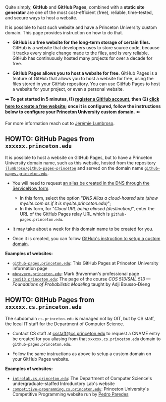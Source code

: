 Quite simply, **GitHub** and **GitHub Pages**, combined with a **static site generator** are one of the most cost-efficient (free), reliable, time-tested, and secure ways to host a website.

It is possible to host such website and have a Princeton University custom domain. This page provides instruction on how to do that.

- **GitHub is a free website for the long-term storage of certain files.** GitHub is a website that developers uses to store source code, because it tracks every single change made to the files, and is very reliable. GitHub has continuously hosted many projects for over a decade for free.

- **GitHub Pages allows you to host a website for free.** GitHub Pages is a feature of GitHub that allows you to host a website for free, using the files stored in your GitHub repository. You can use GitHub Pages to host a website for your project, or even a personal website.

➡️ **To get started in 5 minutes, (1) [register a GitHub account](https://github.com/signup), then (2) [click here to create a free website](https://github.com/jlumbroso/hugo-github-bearblog-template/generate); once it is configured, follow the instructions below to configure your Princeton University custom domain.** ⬅️

For more information reach out to [Jérémie Lumbroso](https://www.cs.princeton.edu/people/profile/lumbroso).

## HOWTO: GitHub Pages from `xxxxxx.princeton.edu`

It is possible to host a website on GitHub Pages, but to have a Princeton University domain name, such as this website, hosted from the repository [`jlumbroso/github-pages-princeton`](https://github.com/jlumbroso/github-pages-princeton/) and served on the domain name [`github-pages.princeton.edu`](https://github-pages.princeton.edu/).

- You will need to request [an alias be created in the DNS through the ServiceNow form](https://princeton.service-now.com/service?id=sc_cat_item&sys_id=db24940a4ff92e0018ddd48e5210c750).

  - In this form, select the option "_DNS Alias a cloud-hosted site (show mysite.com as if it is mysite.princeton.edu)_";
  - In this form, for "_Cloud URL being aliased (destination)_", enter the URL of the GitHub Pages relay URL which is `github-pages.princeton.edu`.

- It may take about a week for this domain name to be created for you.

- Once it is created, you can follow [GitHub's instruction to setup a custom domain](https://docs.github.com/en/pages/configuring-a-custom-domain-for-your-github-pages-site/managing-a-custom-domain-for-your-github-pages-site).

**Examples of websites:**

- [`github-pages.princeton.edu`](https://github-pages.princeton.edu): This GitHub Pages at Princeton University information page
- [`mbraverm.princeton.edu`](https://mbraverm.princeton.edu/): Mark Braverman's professional page
- [`cos513.princeton.edu`](https://cos513.princeton.edu/): The page of the course _COS 513/SML 513 — Foundations of Probabilistic Modeling_ taught by Adji Bousso-Dieng

## HOWTO: GitHub Pages from `xxxxxx.cs.princeton.edu`

The subdomain `cs.princeton.edu` is managed not by OIT, but by CS staff, the local IT staff for the Department of Computer Science.

- Contact CS staff at [csstaff@cs.princeton.edu](mailto:csstaff@cs.princeton.edu) to request a CNAME entry be created for you aliasing from that `xxxxxx.cs.princeton.edu` domain to `github-pages.princeton.edu`.

- Follow the same instructions as above to setup a custom domain on your GitHub Pages website.

**Examples of websites:**

- [`introlab.cs.princeton.edu`](http://introlab.cs.princeton.edu/): The Department of Computer Science's undergraduate-staffed Introductory Lab's website
- [`competitive-programming.cs.princeton.edu`](https://competitive-programming.cs.princeton.edu/): Princeton University's Competitive Programming website run by [Pedro Paredes](https://www.cs.princeton.edu/~paredes/)
